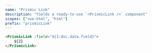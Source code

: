 ```yaml
---
name: "Prismic Link"
description: "Yields a ready-to-use `<PrismicLink />` component"
scopes: ["vue-html", "html"]
prefix: "prismicLink"
---
```


```html
<PrismicLink :field="${1:doc.data.field}">
	${2}
</PrismicLink>
```
